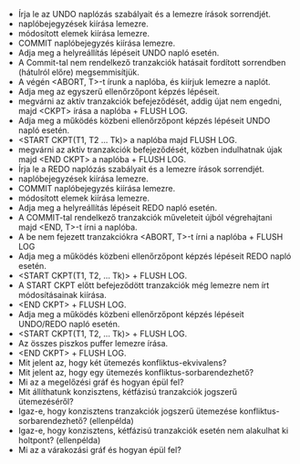 - Írja le az UNDO naplózás szabályait és a lemezre írások sorrendjét.
 - naplóbejegyzések kiírása lemezre.
 - módosított elemek kiírása lemezre.
 - COMMIT naplóbejegyzés kiírása lemezre.
- Adja meg a helyreállítás lépéseit UNDO napló esetén.
 - A Commit-tal nem rendelkező tranzakciók hatásait fordított sorrendben (hátulról előre) megsemmisítjük.
 - A végén \<ABORT, T\>-t írunk a naplóba, és kiírjuk lemezre a naplót.
- Adja meg az egyszerű ellenőrzőpont képzés lépéseit.
 - megvárni az aktív tranzakciók befejeződését, addig újat nem engedni, 
  majd \<CKPT\> írása a naplóba + FLUSH LOG.
- Adja meg a működés közbeni ellenőrzőpont képzés lépéseit UNDO napló esetén.
 - \<START CKPT(T1, T2 ... Tk)\> a naplóba majd FLUSH LOG.
 - megvárni az aktív tranzakciók befejeződését, közben indulhatnak újak
  majd \<END CKPT\> a naplóba + FLUSH LOG.
- Írja le a REDO naplózás szabályait és a lemezre írások sorrendjét.
 - naplóbejegyzések kiírása lemezre.
 - COMMIT naplóbejegyzés kiírása lemezre.
 - módosított elemek kiírása lemezre.
- Adja meg a helyreállítás lépéseit REDO napló esetén.
 - A COMMIT-tal rendelkező tranzakciók műveleteit újból végrehajtani majd \<END, T\>-t írni a naplóba.
 - A be nem fejezett tranzakciókra \<ABORT, T\>-t írni a naplóba + FLUSH LOG
- Adja meg a működés közbeni ellenőrzőpont képzés lépéseit REDO napló esetén.
 - \<START CKPT(T1, T2, ... Tk)\> + FLUSH LOG.
 - A START CKPT előtt befejeződött tranzakciók még lemezre nem írt módosításainak kiírása.
 - \<END CKPT\> + FLUSH LOG.
- Adja meg a működés közbeni ellenőrzőpont képzés lépéseit UNDO/REDO napló esetén.
 - \<START CKPT(T1, T2, ... Tk)\> + FLUSH LOG.
 - Az összes piszkos puffer lemezre írása.
 - \<END CKPT\> + FLUSH LOG.
- Mit jelent az, hogy két ütemezés konfliktus-ekvivalens?
- Mit jelent az, hogy egy ütemezés konfliktus-sorbarendezhető?
- Mi az a megelőzési gráf és hogyan épül fel?
- Mit állíthatunk konzisztens, kétfázisú tranzakciók jogszerű ütemezéséről?
- Igaz-e, hogy konzisztens tranzakciók jogszerű ütemezése konfliktus-sorbarendezhető? (ellenpélda)
- Igaz-e, hogy konzisztens, kétfázisú tranzakciók esetén nem alakulhat ki holtpont? (ellenpélda)
- Mi az a várakozási gráf és hogyan épül fel?
